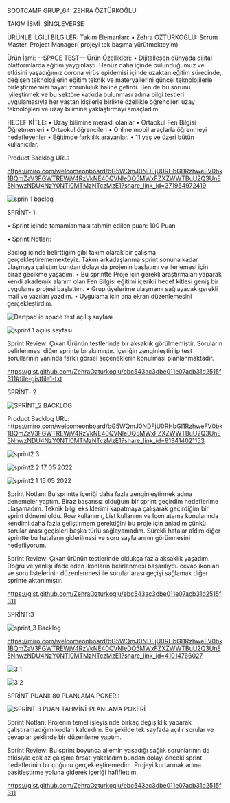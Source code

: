 BOOTCAMP GRUP_64: ZEHRA ÖZTÜRKOĞLU


TAKIM İSMİ:
SİNGLEVERSE

ÜRÜNLE İLGİLİ BİLGİLER:
Takım Elemanları:
•	Zehra ÖZTÜRKOĞLU: Scrum Master, Project Manager( projeyi tek başıma yürütmekteyim)


Ürün İsmi:
--SPACE TEST—
Ürün Özellikleri:
•	Dijitalleşen dünyada dijital platformlarda eğitim yaygınlaştı. Henüz daha içinde bulunduğumuz ve etkisini yaşadığımız corona virüs epidemisi içinde uzaktan eğitim sürecinde, değişen teknolojilerin eğitim teknik ve materyallerini güncel teknolojilerle birleştirmemizi hayati zorunluluk haline getirdi. Ben de bu sorunu iyileştirmek ve bu sektöre katkıda bulunması adına bilgi testleri uygulamasıyla her yaştan kişilerle birlikte özellikle öğrencileri uzay teknolojileri ve uzay bilimine yaklaştırmayı amaçladım.




HEDEF KİTLE:
•	Uzay bilimine meraklı olanlar
•	Ortaokul Fen Bilgisi Öğretmenleri
•	Ortaokul öğrencileri
•	Online mobil araçlarla öğrenmeyi hedefleyenler
•	Eğitimde farklılık arayanlar.
•	11 yaş ve üzeri bütün kullanıcılar.


Product Backlog URL:
 
 https://miro.com/welcomeonboard/bG5WQmJ0NDFjU0RHbGI1RzhweFV0bk1BQmZaV3FGWTREWjV4RzVkNE40QVNleDQ5MWxFZXZWWTBuU2Q3UnE5NnwzNDU4NzY0NTI0MTMzNTczMzE1?share_link_id=371954972419
 
 
 
 
 
 
 
 ![sprin 1 baclog](https://user-images.githubusercontent.com/104433766/167250970-40d4b81b-1052-497c-8298-44657c26e63c.PNG)

 
 
 
SPRİNT- 1

•	Sprint içinde tamamlanması tahmin edilen puan: 100 Puan


•	Sprint Notları: 

Baclog içinde belirttiğim gibi takım olarak bir çalışma gerçekleştirememekteyiz. Takım arkadaşlarıma sprint sonuna kadar ulaşmaya çalıştım bundan dolayı da projenin başlatımı ve ilerlemesi için biraz gecikme yaşadım.
•	Bu sprintte Proje için gerekli araştırmaları yaparak kendi akademik alanım olan Fen Bilgisi eğitimi içerikli hedef kitlesi geniş bir uygulama projesi başlattım.
•	Grup üyelerime ulaşmamı sağlayacak gerekli mail ve yazıları yazdım.
•	Uygulama için ana ekran düzenlemesini gerçekleştirdim.





![Dartpad io space test açılış sayfası](https://user-images.githubusercontent.com/104433766/167255792-f02bb989-c140-492d-82db-1b8c58b08cd5.PNG)




![sprint 1 açılış sayfası](https://user-images.githubusercontent.com/104433766/167255589-8e933f4e-0f59-4210-bafe-d05322791206.PNG)



Sprint Review: 
Çıkan Ürünün testlerinde bir aksaklık görülmemiştir. 
Soruların belirlenmesi diğer sprinte bırakılmıştır.
İçeriğin zenginleştirilip test sorullarının yanında farklı görsel seçeneklerin konulması planlanmaktadır.


https://gist.github.com/ZehraOzturkoglu/ebc543ac3dbe011e07acb31d2515f311#file-gistfile1-txt


SPRİNT- 2



![SPRİNT_2 BACKLOG](https://user-images.githubusercontent.com/104433766/169725466-262822bc-f28e-40ac-9f62-1c44437f4d72.PNG)


Product Backlog URL:
https://miro.com/welcomeonboard/bG5WQmJ0NDFjU0RHbGI1RzhweFV0bk1BQmZaV3FGWTREWjV4RzVkNE40QVNleDQ5MWxFZXZWWTBuU2Q3UnE5NnwzNDU4NzY0NTI0MTMzNTczMzE1?share_link_id=913414021153


![sprint2 3](https://user-images.githubusercontent.com/104433766/169725339-4736a2c5-825c-45ac-9487-a660a3bd90ec.PNG)




![sprint2 2 17 05 2022](https://user-images.githubusercontent.com/104433766/169725369-5b2e6e10-6beb-40f3-b1c9-d7c111ec292d.PNG)




![sprint2 1 15 05 2022](https://user-images.githubusercontent.com/104433766/169725386-bccc0aaf-1096-4896-858c-4a52251774bf.PNG)




Sprint Notları:
Bu sprintte içeriği daha fazla zenginleştirmek adına denemeler yaptım. Biraz başarısız olduğum bir sprint geçirdim hedeflerime ulaşamadım. Teknik bilgi eksiklerimi kapatmaya çalışarak geçirdiğim bir sprint dönemi oldu. Row kullanımı, List kullanımı ve Icon atama konularında kendimi daha fazla geliştirmem gerektiğini bu proje için anladım çünkü sorular arası geçişleri başka türlü sağlayamadım. Sürekli hatalar aldım diğer sprintte bu hataların giderilmesi ve soru sayfalarının görünmesini hedefliyorum.


Sprint Review: 
Çıkan ürünün testlerinde oldukça fazla aksaklık yaşadım. 
Doğru ve yanlışı ifade eden ikonların belirlenmesi başarılıydı.
cevap ikonları ve soru listelerinin düzenlenmesi ile sorular arası geçişi sağlamak diğer sprinte aktarılmıştır.


https://gist.github.com/ZehraOzturkoglu/ebc543ac3dbe011e07acb31d2515f311

SPRİNT:3


![sprint_3 Backlog](https://user-images.githubusercontent.com/104433766/172160045-ecd7c69b-61f9-4b30-be33-d568b8f2a780.PNG)

https://miro.com/welcomeonboard/bG5WQmJ0NDFjU0RHbGI1RzhweFV0bk1BQmZaV3FGWTREWjV4RzVkNE40QVNleDQ5MWxFZXZWWTBuU2Q3UnE5NnwzNDU4NzY0NTI0MTMzNTczMzE1?share_link_id=41014766027

![3 1](https://user-images.githubusercontent.com/104433766/172160221-53b95d17-37ad-400e-8397-50487d6b3288.PNG)

![3 2](https://user-images.githubusercontent.com/104433766/172160281-0222b5ec-681b-44cf-892e-5553e99c21ef.PNG)

SPRİNT PUANI: 80
PLANLAMA POKERİ:




![SPRİNT 3 PUAN TAHMİNİ-PLANLAMA POKERİ](https://user-images.githubusercontent.com/104433766/172160479-0844e574-6c5a-4f76-8ce6-3cde552f3e57.PNG)

Sprint Notları:
Projenin temel işleyişinde birkaç değişiklik yaparak çalıştıramadığım kodları kaldırdım. Bu şekilde tek sayfada açılır sorular ve cevaplar şeklinde bir düzenleme yaptım. 



Sprint Review:
Bu sprint boyunca ailemin yaşadığı sağlık sorunlarının da  etkisiyle çok az çalışma fırsatı yakaladım bundan dolayı önceki sprint hedeflerinin bir çoğunu gerçekleştiremedim. Projeyi kurtarmak adına basitleştirme yoluna giderek içeriği hafiflettim.


https://gist.github.com/ZehraOzturkoglu/ebc543ac3dbe011e07acb31d2515f311


